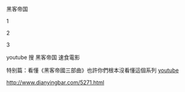 
黑客帝国

1

2

3 

youtube 搜 黑客帝国 速食電影

特别篇：看懂《黑客帝國三部曲》也許你們根本沒看懂這個系列 [youtube](https://www.youtube.com/watch?v=D4VSBXSpLLg)


http://www.dianyingbar.com/5271.html
